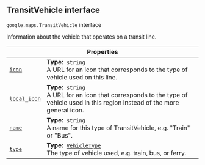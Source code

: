 
<devsite-heading text=" TransitVehicle interface" for="TransitVehicle" level="h2" link="" toc="" back-to-top=""><h2 id="TransitVehicle" is-upgraded="">TransitVehicle interface</h2></devsite-heading>
<p>
<code translate="no" dir="ltr"><span itemprop="path">google.maps</span>.<span itemprop="name">TransitVehicle</span></code>
interface
</p>
<p>Information about the vehicle that operates on a transit line.</p>
<div class="devsite-table-wrapper"><table class="properties responsive" summary="interface TransitVehicle - Properties">
<thead>
<tr><th colspan="2">Properties</th>
</tr></thead>
<tbody>
<tr id="TransitVehicle.icon">
<td itemprop="property"><code translate="no" dir="ltr"><a class="secret-link" href="#TransitVehicle.icon"><span>icon</span></a></code></td>
<td><div><strong>Type:</strong>&nbsp; <code translate="no" dir="ltr">string</code></div>
<div class="desc">A URL for an icon that corresponds to the type of vehicle used on this line.</div></td>
</tr>
<tr id="TransitVehicle.local_icon">
<td itemprop="property"><code translate="no" dir="ltr"><a class="secret-link" href="#TransitVehicle.local_icon"><span>local_icon</span></a></code></td>
<td><div><strong>Type:</strong>&nbsp; <code translate="no" dir="ltr">string</code></div>
<div class="desc">A URL for an icon that corresponds to the type of vehicle used in this region instead of the more general icon.</div></td>
</tr>
<tr id="TransitVehicle.name">
<td itemprop="property"><code translate="no" dir="ltr"><a class="secret-link" href="#TransitVehicle.name"><span>name</span></a></code></td>
<td><div><strong>Type:</strong>&nbsp; <code translate="no" dir="ltr">string</code></div>
<div class="desc">A name for this type of TransitVehicle, e.g. "Train" or "Bus".</div></td>
</tr>
<tr id="TransitVehicle.type">
<td itemprop="property"><code translate="no" dir="ltr"><a class="secret-link" href="#TransitVehicle.type"><span>type</span></a></code></td>
<td><div><strong>Type:</strong>&nbsp; <code translate="no" dir="ltr"><a href="VehicleType.md">VehicleType</a></code></div>
<div class="desc">The type of vehicle used, e.g. train, bus, or ferry.</div></td>
</tr>
</tbody>
</table></div>
<script src="replace_links.js"></script>
